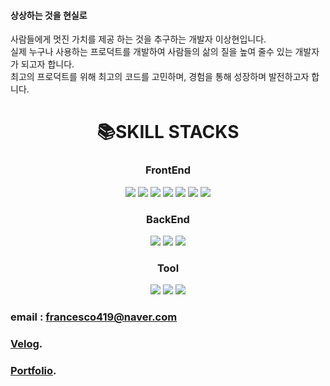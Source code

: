 #### 상상하는 것을 현실로

사람들에게 멋진 가치를 제공 하는 것을 추구하는 개발자 이상현입니다.
<br>
실제 누구나 사용하는 프로덕트를 개발하여 사람들의 삶의 질을 높여 줄수 있는 개발자가 되고자 합니다.
<br>
최고의 프로덕트를 위해 최고의 코드를 고민하며, 경험을 통해 성장하며 발전하고자 합니다.

<div align=center><h1>📚SKILL STACKS</h1></div>

<div align=center> 
  
  <h3>FrontEnd</h3>
  <img src="https://img.shields.io/badge/html5-E34F26?style=for-the-badge&logo=html5&logoColor=white"> 
  <img src="https://img.shields.io/badge/css-1572B6?style=for-the-badge&logo=css3&logoColor=white"> 
  <img src="https://img.shields.io/badge/javascript-F7DF1E?style=for-the-badge&logo=javascript&logoColor=black"> 
  <img src="https://img.shields.io/badge/react-61DAFB?style=for-the-badge&logo=react&logoColor=black"> 
  <img src="https://img.shields.io/badge/redux-764ABC?style=for-the-badge&logo=Redux&logoColor=white">
  <img src="https://img.shields.io/badge/scss-CC6699?style=for-the-badge&logo=Sass&logoColor=white">
  <img src="https://img.shields.io/badge/typescript-3178C6?style=for-the-badge&logo=typescript&logoColor=white">
  <br>

  <h3>BackEnd</h3>
  <img src="https://img.shields.io/badge/node.js-339933?style=for-the-badge&logo=Node.js&logoColor=white">
  <img src="https://img.shields.io/badge/mysql-4479A1?style=for-the-badge&logo=mysql&logoColor=white"> 
  <img src="https://img.shields.io/badge/express-000000?style=for-the-badge&logo=express&logoColor=white">
  <br>
  
  <h3>Tool</h3>
  <img src="https://img.shields.io/badge/github-181717?style=for-the-badge&logo=github&logoColor=white">
  <img src="https://img.shields.io/badge/git-F05032?style=for-the-badge&logo=git&logoColor=white">
  <img src="https://img.shields.io/badge/figma-F24E1E?style=for-the-badge&logo=figma&logoColor=white">
  <br>
</div>

### email : francesco419@naver.com

### [Velog](https://velog.io/@francesco419).

### [Portfolio](https://francesco419.github.io/MainPage/).

<!---
francesco419/francesco419 is a ✨ special ✨ repository because its `README.md` (this file) appears on your GitHub profile.
You can click the Preview link to take a look at your changes.
--->

